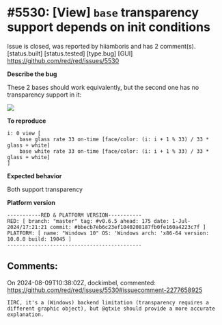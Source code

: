 
#5530: [View] `base` transparency support depends on init conditions
================================================================================
Issue is closed, was reported by hiiamboris and has 2 comment(s).
[status.built] [status.tested] [type.bug] [GUI]
<https://github.com/red/red/issues/5530>

**Describe the bug**

These 2 bases should work equivalently, but the second one has no transparency support in it:

![](https://i.gyazo.com/0c6dbcc679c76d165040bbbb74104c43.gif)

**To reproduce**
```
i: 0 view [
	base glass rate 33 on-time [face/color: (i: i + 1 % 33) / 33 * glass + white]
	base white rate 33 on-time [face/color: (i: i + 1 % 33) / 33 * glass + white]
]
```

**Expected behavior**

Both support transparency

**Platform version**
```
-----------RED & PLATFORM VERSION----------- 
RED: [ branch: "master" tag: #v0.6.5 ahead: 175 date: 1-Jul-2024/17:21:21 commit: #bbecb7eb6c23ef1040208187fb0fe160a4223c7f ]
PLATFORM: [ name: "Windows 10" OS: 'Windows arch: 'x86-64 version: 10.0.0 build: 19045 ]
--------------------------------------------
```



Comments:
--------------------------------------------------------------------------------

On 2024-08-09T10:38:02Z, dockimbel, commented:
<https://github.com/red/red/issues/5530#issuecomment-2277658925>

    IIRC, it's a (Windows) backend limitation (transparency requires a different graphic object), but @qtxie should provide a more accurate explanation.

